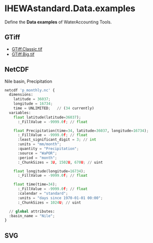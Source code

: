 # IHEWAstandard.Data.examples

Define the **Data examples** of WaterAccounting Tools.


## GTiff

  * [GTiff.Classic.tif](GTiff.Classic.tif)
  * [GTiff.Big.tif](GTiff.Big.tif)


## NetCDF

Nile basin, Precipitation

```Python
netcdf 'p_monthly.nc' {
  dimensions:
    latitude = 36037;
    longitude = 16734;
    time = UNLIMITED;   // (34 currently)
  variables:
    float latitude(latitude=36037);
      :_FillValue = -9999.0f; // float

    float Precipitation(time=34, latitude=36037, longitude=16734);
      :_FillValue = -9999.0f; // float
      :least_significant_digit = 3; // int
      :units = "mm/month";
      :quantity = "Precipitation";
      :source = "WaPOR";
      :period = "month";
      :_ChunkSizes = 1U, 1502U, 670U; // uint

    float longitude(longitude=16734);
      :_FillValue = -9999.0f; // float

    float time(time=34);
      :_FillValue = -9999.0f; // float
      :calendar = "standard";
      :units = "days since 1970-01-01 00:00";
      :_ChunkSizes = 1024U; // uint

  // global attributes:
  :basin_name = "Nile";
}
```

## SVG

